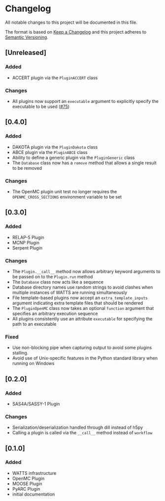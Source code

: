 # Changelog

All notable changes to this project will be documented in this file.

The format is based on [Keep a Changelog](http://keepachangelog.com/en/1.0.0/)
and this project adheres to [Semantic Versioning](http://semver.org/spec/v2.0.0.html).

## [Unreleased]

### Added

* ACCERT plugin via the `PluginACCERT` class

### Changes

* All plugins now support an `executable` argument to explicitly specify the
  executable to be used ([#75](https://github.com/watts-dev/watts/pull/75))

## [0.4.0]

### Added

* DAKOTA plugin via the `PluginDakota` class
* ABCE plugin via the `PluginABCE` class
* Ability to define a generic plugin via the `PluginGeneric` class
* The `Database` class now has a `remove` method that allows a single result to
  be removed

### Changes

* The OpenMC plugin unit test no longer requires the `OPENMC_CROSS_SECTIONS`
  environment variable to be set

## [0.3.0]

### Added

* RELAP-5 Plugin
* MCNP Plugin
* Serpent Plugin

### Changes

* The `Plugin.__call__` method now allows arbitrary keyword arguments to be
  passed on to the `Plugin.run` method
* The `Database` class now acts like a sequence
* Database directory names use random strings to avoid clashes when multiple
  instances of WATTS are running simultaneously
* File template-based plugins now accept an `extra_template_inputs` argument
  indicating extra template files that should be rendered
* The `PluginOpenMC` class now takes an optional `function` argument that
  specifies an arbitrary execution sequence
* All plugins consistently use an attribute `executable` for specifying the path
  to an executable

### Fixed

* Use non-blocking pipe when capturing output to avoid some plugins stalling.
* Avoid use of Unix-specific features in the Python standard library when
  running on Windows

## [0.2.0]

### Added

* SAS4A/SASSY-1 Plugin

### Changes

* Serialization/deserialization handled through dill instead of h5py
* Calling a plugin is called via the `__call__` method instead of `workflow`

## [0.1.0]

### Added

* WATTS infrastructure
* OpenMC Plugin
* MOOSE Plugin
* PyARC Plugin
* initial documentation
